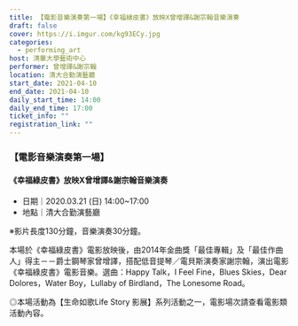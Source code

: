 ```yaml
---
title: 【電影音樂演奏第一場】《幸福綠皮書》放映X曾增譯&謝宗翰音樂演奏
draft: false
cover: https://i.imgur.com/kg93ECy.jpg
categories:
  - performing_art
host: 清華大學藝術中心
performer: 曾增譯&謝宗翰
location: 清大合勤演藝廳
start_date: 2021-04-10
end_date: 2021-04-10
daily_start_time: 14:00
daily_end_time: 17:00
ticket_info: ""
registration_link: ""
---
```

### 【電影音樂演奏第一場】
#### 《幸福綠皮書》放映X曾增譯&謝宗翰音樂演奏
* 日期｜2020.03.21 (日) 14:00~17:00
* 地點｜清大合勤演藝廳

※影片長度130分鐘，音樂演奏30分鐘。

本場於《幸福綠皮書》電影放映後，由2014年金曲獎「最佳專輯」及「最佳作曲人」得主－－爵士鋼琴家曾增譯，搭配低音提琴／電貝斯演奏家謝宗翰，演出電影《幸福綠皮書》電影音樂。選曲：Happy Talk，I Feel Fine，Blues Skies，Dear Dolores，Water Boy，Lullaby of Birdland，The Lonesome Road。

◎本場活動為【生命如歌Life Story 影展】系列活動之一，電影場次請查看電影類活動內容。
